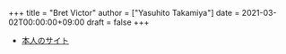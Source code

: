 +++
title = "Bret Victor"
author = ["Yasuhito Takamiya"]
date = 2021-03-02T00:00:00+09:00
draft = false
+++

-   [本人のサイト](http://worrydream.com/)
